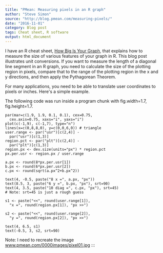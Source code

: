```yaml
---
title: "PMean: Measuring pixels in an R graph"
author: "Steve Simon"
source: "http://blog.pmean.com/measuring-pixels/"
date: "2016-11-01"
category: Blog post
tags: Cheat sheet, R software
output: html_document
---
```


I have an R cheat sheet, [How Big Is Your
Graph](../cheatsheets/index.html), that explains how to measure the size
of various features of your graph in R. This blog post illustrates unit
conversions. If you want to measure the length of a diagonal line
segment in an R graph, you need to calculate the size of the plotting
region in pixels, compare that to the range of the plotting region in
the x and y directions, and then apply the Pythagorean
Theorem.

<!---More--->

For many applications, you need to be able to translate user coordinates
to pixels or inches. Here's a simple example.

The following code was run inside a program chunk with fig.width=1.7,
fig.height=1.7.

``` {.r}
par(mar=c(1.9, 1.9, 0.1, 0.1), cex=0.75,
  cex.axis=0.75, xaxs="i", yaxs="i")
plot(c(-1,9), c(-1,7), type="n")
lines(x=c(0,8,8,0), y=c(0,0,6,0)) # triangle
user.range <- par("usr")[c(2,4)] -
  par("usr")[c(1,3)]
region.pct <- par("plt")[c(2,4)] - 
  par("plt")[c(1,3)]
region.px <- dev.size(units="px") * region.pct
px.per.usr <- region.px / user.range

a.px <- round(8*px.per.usr[1])
b.px <- round(6*px.per.usr[2])
c.px <- round(sqrt(a.px^2+b.px^2))

text(4, -0.5, paste("8 x =", a.px, "px"))
text(8.5, 3, paste("6 y =", b.px, "px"), srt=90)
text(4, 3.5, paste("10 diag =", c.px, "px"), srt=45)
# Note: srt=45 is just a rough guess

s1 <- paste("<<", round(user.range[1]),
  "x =", round(region.px[1]), "px >>")

s2 <- paste("<<", round(user.range[2]),
  "y =", round(region.px[2]), "px >>")

text(4, 6.5, s1)
text(-0.5, 3, s2, srt=90)
```

Note: I need to recreate the image www.pmean.com/0000images/pixel01.jpg
:::

